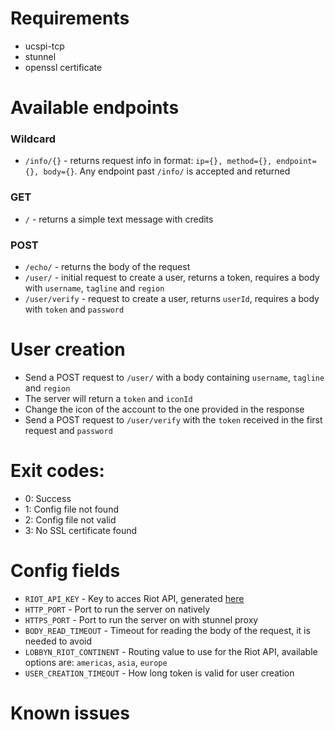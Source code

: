 # Requirements
- ucspi-tcp
- stunnel
- openssl certificate

# Available endpoints

### Wildcard
- `/info/{}` - returns request info in format: `ip={}, method={}, endpoint={}, body={}`. Any endpoint past `/info/` is accepted and returned

### GET
- `/` - returns a simple text message with credits

### POST
- `/echo/` - returns the body of the request
- `/user/` - initial request to create a user, returns a token, requires a body with `username`, `tagline` and `region`
- `/user/verify` - request to create a user, returns `userId`, requires a body with `token` and `password`

# User creation
- Send a POST request to `/user/` with a body containing `username`, `tagline` and `region`
- The server will return a `token` and `iconId`
- Change the icon of the account to the one provided in the response
- Send a POST request to `/user/verify` with the `token` received in the first request and `password`


# Exit codes:
- 0: Success
- 1: Config file not found
- 2: Config file not valid
- 3: No SSL certificate found

# Config fields
- `RIOT_API_KEY` - Key to acces Riot API, generated [here](https://developer.riotgames.com/)
- `HTTP_PORT` - Port to run the server on natively
- `HTTPS_PORT` - Port to run the server on with stunnel proxy
- `BODY_READ_TIMEOUT` - Timeout for reading the body of the request, it is needed to avoid
- `LOBBYN_RIOT_CONTINENT` - Routing value to use for the Riot API, available options are: `americas`, `asia`, `europe`
- `USER_CREATION_TIMEOUT` - How long token is valid for user creation

# Known issues